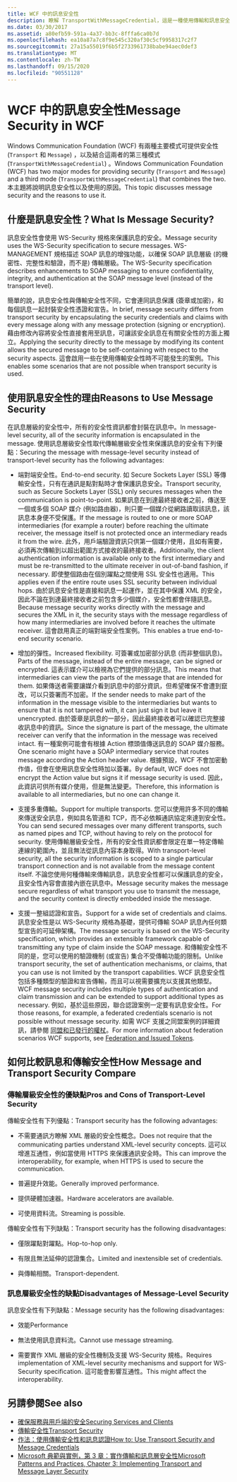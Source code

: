 ```yaml
---
title: WCF 中的訊息安全性
description: 瞭解 TransportWithMessageCredential，這是一種使用傳輸和訊息安全性模式組合的 WCF 訊息安全性。
ms.date: 03/30/2017
ms.assetid: a80efb59-591a-4a37-bb3c-8fffa6ca0b7d
ms.openlocfilehash: ea10a87a7c8f9e545c320af30c5cf9958317c2f7
ms.sourcegitcommit: 27a15a55019f6b5f2733961738babe94aec0def3
ms.translationtype: MT
ms.contentlocale: zh-TW
ms.lasthandoff: 09/15/2020
ms.locfileid: "90551128"
---
```

# <a name="message-security-in-wcf"></a><span data-ttu-id="b51ff-103">WCF 中的訊息安全性</span><span class="sxs-lookup"><span data-stu-id="b51ff-103">Message Security in WCF</span></span>

<span data-ttu-id="b51ff-104">Windows Communication Foundation (WCF) 有兩種主要模式可提供安全性 (`Transport` 和 `Message`) ，以及結合這兩者的第三種模式 (`TransportWithMessageCredential`) 。</span><span class="sxs-lookup"><span data-stu-id="b51ff-104">Windows Communication Foundation (WCF) has two major modes for providing security (`Transport` and `Message`) and a third mode (`TransportWithMessageCredential`) that combines the two.</span></span> <span data-ttu-id="b51ff-105">本主題將說明訊息安全性以及使用的原因。</span><span class="sxs-lookup"><span data-stu-id="b51ff-105">This topic discusses message security and the reasons to use it.</span></span>

## <a name="what-is-message-security"></a><span data-ttu-id="b51ff-106">什麼是訊息安全性？</span><span class="sxs-lookup"><span data-stu-id="b51ff-106">What Is Message Security?</span></span>

<span data-ttu-id="b51ff-107">訊息安全性會使用 WS-Security 規格來保護訊息的安全。</span><span class="sxs-lookup"><span data-stu-id="b51ff-107">Message security uses the WS-Security specification to secure messages.</span></span> <span data-ttu-id="b51ff-108">WS-MANAGEMENT 規格描述 SOAP 訊息的增強功能，以確保 SOAP 訊息層級 (的機密性、完整性和驗證，而不是) 傳輸層級。</span><span class="sxs-lookup"><span data-stu-id="b51ff-108">The WS-Security specification describes enhancements to SOAP messaging to ensure confidentiality, integrity, and authentication at the SOAP message level (instead of the transport level).</span></span>

<span data-ttu-id="b51ff-109">簡單的說，訊息安全性與傳輸安全性不同，它會連同訊息保護 (簽章或加密)，和每個訊息一起封裝安全性憑證和宣告。</span><span class="sxs-lookup"><span data-stu-id="b51ff-109">In brief, message security differs from transport security by encapsulating the security credentials and claims with every message along with any message protection (signing or encryption).</span></span> <span data-ttu-id="b51ff-110">藉由修改內容將安全性直接套用至訊息，可讓該安全訊息在有關安全性的方面上獨立。</span><span class="sxs-lookup"><span data-stu-id="b51ff-110">Applying the security directly to the message by modifying its content allows the secured message to be self-containing with respect to the security aspects.</span></span> <span data-ttu-id="b51ff-111">這會啟用一些在使用傳輸安全性時不可能發生的案例。</span><span class="sxs-lookup"><span data-stu-id="b51ff-111">This enables some scenarios that are not possible when transport security is used.</span></span>

## <a name="reasons-to-use-message-security"></a><span data-ttu-id="b51ff-112">使用訊息安全性的理由</span><span class="sxs-lookup"><span data-stu-id="b51ff-112">Reasons to Use Message Security</span></span>

<span data-ttu-id="b51ff-113">在訊息層級的安全性中，所有的安全性資訊都會封裝在訊息中。</span><span class="sxs-lookup"><span data-stu-id="b51ff-113">In message-level security, all of the security information is encapsulated in the message.</span></span> <span data-ttu-id="b51ff-114">使用訊息層級安全性取代傳輸層級安全性來保護訊息的安全有下列優點：</span><span class="sxs-lookup"><span data-stu-id="b51ff-114">Securing the message with message-level security instead of transport-level security has the following advantages:</span></span>

- <span data-ttu-id="b51ff-115">端對端安全性。</span><span class="sxs-lookup"><span data-stu-id="b51ff-115">End-to-end security.</span></span> <span data-ttu-id="b51ff-116">如 Secure Sockets Layer (SSL) 等傳輸安全性，只有在通訊是點對點時才會保護訊息安全。</span><span class="sxs-lookup"><span data-stu-id="b51ff-116">Transport security, such as Secure Sockets Layer (SSL) only secures messages when the communication is point-to-point.</span></span> <span data-ttu-id="b51ff-117">如果訊息在到達最終接收者之前，傳送至一個或多個 SOAP 媒介 (例如路由器)，則只要一個媒介從網路讀取該訊息，該訊息本身便不受保護。</span><span class="sxs-lookup"><span data-stu-id="b51ff-117">If the message is routed to one or more SOAP intermediaries (for example a router) before reaching the ultimate receiver, the message itself is not protected once an intermediary reads it from the wire.</span></span> <span data-ttu-id="b51ff-118">此外，用戶端驗證資訊只供第一個媒介使用，且如有需要，必須再次傳輸到以超出範圍方式接收的最終接收者。</span><span class="sxs-lookup"><span data-stu-id="b51ff-118">Additionally, the client authentication information is available only to the first intermediary and must be re-transmitted to the ultimate receiver in out-of-band fashion, if necessary.</span></span> <span data-ttu-id="b51ff-119">即使整個路由在個別躍點之間使用 SSL 安全性也適用。</span><span class="sxs-lookup"><span data-stu-id="b51ff-119">This applies even if the entire route uses SSL security between individual hops.</span></span> <span data-ttu-id="b51ff-120">由於訊息安全性是直接和訊息一起運作，並在其中保護 XML 的安全，因此不論在到達最終接收者之前包含多少個媒介，安全性都會伴隨訊息。</span><span class="sxs-lookup"><span data-stu-id="b51ff-120">Because message security works directly with the message and secures the XML in it, the security stays with the message regardless of how many intermediaries are involved before it reaches the ultimate receiver.</span></span> <span data-ttu-id="b51ff-121">這會啟用真正的端對端安全性案例。</span><span class="sxs-lookup"><span data-stu-id="b51ff-121">This enables a true end-to-end security scenario.</span></span>

- <span data-ttu-id="b51ff-122">增加的彈性。</span><span class="sxs-lookup"><span data-stu-id="b51ff-122">Increased flexibility.</span></span> <span data-ttu-id="b51ff-123">可簽署或加密部分訊息 (而非整個訊息)。</span><span class="sxs-lookup"><span data-stu-id="b51ff-123">Parts of the message, instead of the entire message, can be signed or encrypted.</span></span> <span data-ttu-id="b51ff-124">這表示媒介可以檢視為它們提供的部分訊息。</span><span class="sxs-lookup"><span data-stu-id="b51ff-124">This means that intermediaries can view the parts of the message that are intended for them.</span></span> <span data-ttu-id="b51ff-125">如果傳送者需要讓媒介看到訊息中的部分資訊，但希望確保不會遭到竄改，可以只簽署而不加密。</span><span class="sxs-lookup"><span data-stu-id="b51ff-125">If the sender needs to make part of the information in the message visible to the intermediaries but wants to ensure that it is not tampered with, it can just sign it but leave it unencrypted.</span></span> <span data-ttu-id="b51ff-126">由於簽章是訊息的一部分，因此最終接收者可以確認已完整接收訊息中的資訊。</span><span class="sxs-lookup"><span data-stu-id="b51ff-126">Since the signature is part of the message, the ultimate receiver can verify that the information in the message was received intact.</span></span> <span data-ttu-id="b51ff-127">有一種案例可能會有根據 Action 標頭值傳送訊息的 SOAP 媒介服務。</span><span class="sxs-lookup"><span data-stu-id="b51ff-127">One scenario might have a SOAP intermediary service that routes message according the Action header value.</span></span> <span data-ttu-id="b51ff-128">根據預設，WCF 不會加密動作值，但會在使用訊息安全性時加以簽署。</span><span class="sxs-lookup"><span data-stu-id="b51ff-128">By default, WCF does not encrypt the Action value but signs it if message security is used.</span></span> <span data-ttu-id="b51ff-129">因此，此資訊可供所有媒介使用，但是無法變更。</span><span class="sxs-lookup"><span data-stu-id="b51ff-129">Therefore, this information is available to all intermediaries, but no one can change it.</span></span>

- <span data-ttu-id="b51ff-130">支援多重傳輸。</span><span class="sxs-lookup"><span data-stu-id="b51ff-130">Support for multiple transports.</span></span> <span data-ttu-id="b51ff-131">您可以使用許多不同的傳輸來傳送安全訊息，例如具名管道和 TCP，而不必依賴通訊協定來達到安全性。</span><span class="sxs-lookup"><span data-stu-id="b51ff-131">You can send secured messages over many different transports, such as named pipes and TCP, without having to rely on the protocol for security.</span></span> <span data-ttu-id="b51ff-132">使用傳輸層級安全性，所有的安全性資訊都會限定在單一特定傳輸連線的範圍內，並且無法從訊息內容本身取得。</span><span class="sxs-lookup"><span data-stu-id="b51ff-132">With transport-level security, all the security information is scoped to a single particular transport connection and is not available from the message content itself.</span></span> <span data-ttu-id="b51ff-133">不論您使用何種傳輸來傳輸訊息，訊息安全性都可以保護訊息的安全，且安全性內容會直接內嵌在訊息中。</span><span class="sxs-lookup"><span data-stu-id="b51ff-133">Message security makes the message secure regardless of what transport you use to transmit the message, and the security context is directly embedded inside the message.</span></span>

- <span data-ttu-id="b51ff-134">支援一整組認證和宣告。</span><span class="sxs-lookup"><span data-stu-id="b51ff-134">Support for a wide set of credentials and claims.</span></span> <span data-ttu-id="b51ff-135">訊息安全性是以 WS-Security 規格為基礎，提供可傳輸 SOAP 訊息內任何類型宣告的可延伸架構。</span><span class="sxs-lookup"><span data-stu-id="b51ff-135">The message security is based on the WS-Security specification, which provides an extensible framework capable of transmitting any type of claim inside the SOAP message.</span></span> <span data-ttu-id="b51ff-136">和傳輸安全性不同的是，您可以使用的驗證機制 (或宣告) 集合不受傳輸功能的限制。</span><span class="sxs-lookup"><span data-stu-id="b51ff-136">Unlike transport security, the set of authentication mechanisms, or claims, that you can use is not limited by the transport capabilities.</span></span> <span data-ttu-id="b51ff-137">WCF 訊息安全性包括多種類型的驗證和宣告傳輸，而且可以視需要擴充以支援其他類型。</span><span class="sxs-lookup"><span data-stu-id="b51ff-137">WCF message security includes multiple types of authentication and claim transmission and can be extended to support additional types as necessary.</span></span> <span data-ttu-id="b51ff-138">例如，基於這些原因，聯合認證案例一定要有訊息安全性。</span><span class="sxs-lookup"><span data-stu-id="b51ff-138">For those reasons, for example, a federated credentials scenario is not possible without message security.</span></span> <span data-ttu-id="b51ff-139">如需 WCF 支援之同盟案例的詳細資訊，請參閱 [同盟和已發行的權杖](federation-and-issued-tokens.md)。</span><span class="sxs-lookup"><span data-stu-id="b51ff-139">For more information about federation scenarios WCF supports, see [Federation and Issued Tokens](federation-and-issued-tokens.md).</span></span>

## <a name="how-message-and-transport-security-compare"></a><span data-ttu-id="b51ff-140">如何比較訊息和傳輸安全性</span><span class="sxs-lookup"><span data-stu-id="b51ff-140">How Message and Transport Security Compare</span></span>

### <a name="pros-and-cons-of-transport-level-security"></a><span data-ttu-id="b51ff-141">傳輸層級安全性的優缺點</span><span class="sxs-lookup"><span data-stu-id="b51ff-141">Pros and Cons of Transport-Level Security</span></span>

<span data-ttu-id="b51ff-142">傳輸安全性有下列優點：</span><span class="sxs-lookup"><span data-stu-id="b51ff-142">Transport security has the following advantages:</span></span>

- <span data-ttu-id="b51ff-143">不需要通訊方瞭解 XML 層級的安全性概念。</span><span class="sxs-lookup"><span data-stu-id="b51ff-143">Does not require that the communicating parties understand XML-level security concepts.</span></span> <span data-ttu-id="b51ff-144">這可以增進互通性，例如當使用 HTTPS 來保護通訊安全時。</span><span class="sxs-lookup"><span data-stu-id="b51ff-144">This can improve the interoperability, for example, when HTTPS is used to secure the communication.</span></span>

- <span data-ttu-id="b51ff-145">普遍提升效能。</span><span class="sxs-lookup"><span data-stu-id="b51ff-145">Generally improved performance.</span></span>

- <span data-ttu-id="b51ff-146">提供硬體加速器。</span><span class="sxs-lookup"><span data-stu-id="b51ff-146">Hardware accelerators are available.</span></span>

- <span data-ttu-id="b51ff-147">可使用資料流。</span><span class="sxs-lookup"><span data-stu-id="b51ff-147">Streaming is possible.</span></span>

 <span data-ttu-id="b51ff-148">傳輸安全性有下列缺點：</span><span class="sxs-lookup"><span data-stu-id="b51ff-148">Transport security has the following disadvantages:</span></span>

- <span data-ttu-id="b51ff-149">僅限躍點對躍點。</span><span class="sxs-lookup"><span data-stu-id="b51ff-149">Hop-to-hop only.</span></span>

- <span data-ttu-id="b51ff-150">有限且無法延伸的認證集合。</span><span class="sxs-lookup"><span data-stu-id="b51ff-150">Limited and inextensible set of credentials.</span></span>

- <span data-ttu-id="b51ff-151">與傳輸相關。</span><span class="sxs-lookup"><span data-stu-id="b51ff-151">Transport-dependent.</span></span>

### <a name="disadvantages-of-message-level-security"></a><span data-ttu-id="b51ff-152">訊息層級安全性的缺點</span><span class="sxs-lookup"><span data-stu-id="b51ff-152">Disadvantages of Message-Level Security</span></span>

<span data-ttu-id="b51ff-153">訊息安全性有下列缺點：</span><span class="sxs-lookup"><span data-stu-id="b51ff-153">Message security has the following disadvantages:</span></span>

- <span data-ttu-id="b51ff-154">效能</span><span class="sxs-lookup"><span data-stu-id="b51ff-154">Performance</span></span>

- <span data-ttu-id="b51ff-155">無法使用訊息資料流。</span><span class="sxs-lookup"><span data-stu-id="b51ff-155">Cannot use message streaming.</span></span>

- <span data-ttu-id="b51ff-156">需要實作 XML 層級的安全性機制及支援 WS-Security 規格。</span><span class="sxs-lookup"><span data-stu-id="b51ff-156">Requires implementation of XML-level security mechanisms and support for WS-Security specification.</span></span> <span data-ttu-id="b51ff-157">這可能會影響互通性。</span><span class="sxs-lookup"><span data-stu-id="b51ff-157">This might affect the interoperability.</span></span>

## <a name="see-also"></a><span data-ttu-id="b51ff-158">另請參閱</span><span class="sxs-lookup"><span data-stu-id="b51ff-158">See also</span></span>

- [<span data-ttu-id="b51ff-159">確保服務與用戶端的安全</span><span class="sxs-lookup"><span data-stu-id="b51ff-159">Securing Services and Clients</span></span>](securing-services-and-clients.md)
- [<span data-ttu-id="b51ff-160">傳輸安全性</span><span class="sxs-lookup"><span data-stu-id="b51ff-160">Transport Security</span></span>](transport-security.md)
- [<span data-ttu-id="b51ff-161">作法：使用傳輸安全性和訊息認證</span><span class="sxs-lookup"><span data-stu-id="b51ff-161">How to: Use Transport Security and Message Credentials</span></span>](how-to-use-transport-security-and-message-credentials.md)
- <span data-ttu-id="b51ff-162">[Microsoft 典範與實例，第 3 章：實作傳輸和訊息層安全性](/previous-versions/msp-n-p/ff647370(v=pandp.10))</span><span class="sxs-lookup"><span data-stu-id="b51ff-162">[Microsoft Patterns and Practices, Chapter 3: Implementing Transport and Message Layer Security](/previous-versions/msp-n-p/ff647370(v=pandp.10))</span></span>
